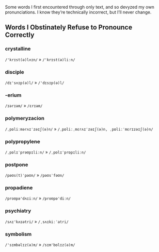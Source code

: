 Some words I first encountered through only text, and so devyzed my own pronunciations. I know they’re technically incorrect, but I’ll never change.


## Words I Obstinately Refuse to Pronounce Correctly

### crystalline

`/'krɪst(ə)lʌɪn/` » `/'krɪst(ə)liːn/`

### disciple

`/dɪ'sʌɪp(ə)l/` » `/'dɪsɪp(ə)l/`

### -erium

`/ɪərɪəm/` » `/ɛrɪəm/`

### polymeryzacion

`/ˌpɒliːmərʌɪˈzəɪʃ(ə)n/` » `/ˌpɒliːˌmɛrʌɪˈzəɪʃ(ə)n, ˌpɒliːˈmɛrɪzəɪʃ(ə)n/`

### polypropylene

`/ˌpɒlɪˈprəʊpɪliːn/` » `/ˌpɒlɪˈprɒpɪliːn/`

### postpone

`/pəʊs(t)ˈpəʊn/` » `/pəʊsˈfəʊn/`

### propadiene

`/proʊpə'dʌɪiːn/` » `/proʊpə'diːn/`

### psychiatry

`/sʌɪ'kʌɪətri/` » `/ˌsʌɪkiːˈatri/`

### symbolism

`/'sɪmbəlɪz(ə)m/` » `/sɪm'bɒlɪz(ə)m/`
